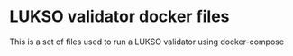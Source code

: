 # LUKSO validator docker files

This is a set of files used to run a LUKSO validator using docker-compose